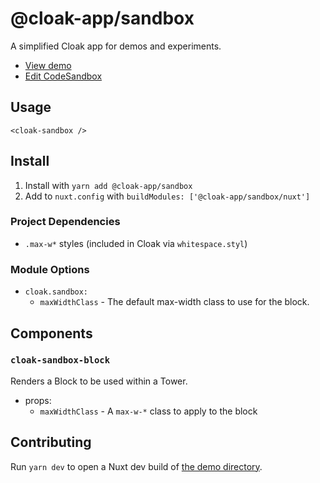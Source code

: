 # @cloak-app/sandbox

A simplified Cloak app for demos and experiments.

- [View demo](https://cloak-sandbox.netlify.app)
- [Edit CodeSandbox](https://githubbox.com/BKWLD/cloak-sandbox)

## Usage

```vue
<cloak-sandbox />
```

## Install

1. Install with `yarn add @cloak-app/sandbox`
2. Add to `nuxt.config` with `buildModules: ['@cloak-app/sandbox/nuxt']`

### Project Dependencies

- `.max-w*` styles (included in Cloak via `whitespace.styl`)

### Module Options

- `cloak.sandbox:`
  - `maxWidthClass` - The default max-width class to use for the block.

## Components

### `cloak-sandbox-block`

Renders a Block to be used within a Tower.

- props:
  - `maxWidthClass` - A `max-w-*` class to apply to the block

## Contributing

Run `yarn dev` to open a Nuxt dev build of [the demo directory](./demo).

